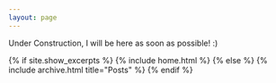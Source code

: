 ```yaml
---
layout: page
---
```

Under Construction, I will be here as soon as possible! :)

{% if site.show_excerpts %}
  {% include home.html %}
{% else %}
  {% include archive.html title="Posts" %}
{% endif %}
